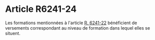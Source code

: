# Article R6241-24

  
Les formations mentionnées à l'article [R. 6241-22][1] bénéficient de versements correspondant au niveau de formation dans lequel elles se situent.

 [1]: /affichCodeArticle.do?cidTexte=LEGITEXT000006072050&idArticle=LEGIARTI000018497780&dateTexte=&categorieLien=cid